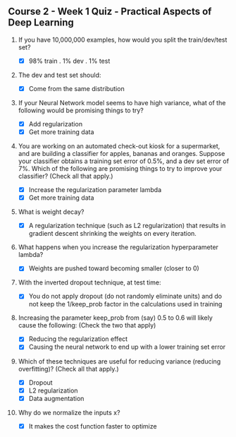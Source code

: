 ## Course 2 - Week 1 Quiz - Practical Aspects of Deep Learning

1. If you have 10,000,000 examples, how would you split the train/dev/test set?

    - [x] 98% train . 1% dev . 1% test
    
2. The dev and test set should:

    - [x] Come from the same distribution
    
3. If your Neural Network model seems to have high variance, what of the following would be promising things to try?

    - [x] Add regularization    
    - [x] Get more training data

4. You are working on an automated check-out kiosk for a supermarket, and are building a classifier for apples, bananas and oranges. Suppose your classifier obtains a training set error of 0.5%, and a dev set error of 7%. Which of the following are promising things to try to improve your classifier? (Check all that apply.)

    - [x] Increase the regularization parameter lambda   
    - [x] Get more training data
 
 5. What is weight decay?

    - [x] A regularization technique (such as L2 regularization) that results in gradient descent shrinking the weights on every iteration.
    
 6. What happens when you increase the regularization hyperparameter lambda?
 
    - [x] Weights are pushed toward becoming smaller (closer to 0)

7. With the inverted dropout technique, at test time:

    - [x] You do not apply dropout (do not randomly eliminate units) and do not keep the 1/keep_prob factor in the calculations used in training
    
8. Increasing the parameter keep_prob from (say) 0.5 to 0.6 will likely cause the following: (Check the two that apply)

    - [x] Reducing the regularization effect   
    - [x] Causing the neural network to end up with a lower training set error
    
9. Which of these techniques are useful for reducing variance (reducing overfitting)? (Check all that apply.)

    - [x] Dropout   
    - [x] L2 regularization  
    - [x] Data augmentation

10. Why do we normalize the inputs x?

    - [x] It makes the cost function faster to optimize